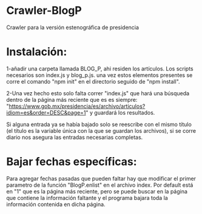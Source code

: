 # Crawler-BlogP
 Crawler para la versión estenográfica de presidencia

# Instalación:

 1-añadir una carpeta llamada BLOG_P, ahi residen los artículos. Los scripts necesarios son index.js y blog_p.js. una vez estos elementos presentes se corre el comando "npm init" en el directorio seguido de "npm install".

 2-Una vez hecho esto solo falta correr "index.js" que hará una búsqueda dentro de la página más reciente que es es siempre: "https://www.gob.mx/presidencia/es/archivo/articulos?idiom=es&order=DESC&page=1" y guardará los resultados.

 Si alguna entrada ya se había bajado solo se reescribe con el mismo título (el título es la variable única con la que se guardan los archivos), si se corre diario nos asegura las entradas necesarias completas.


# Bajar fechas específicas:

Para agregar fechas pasadas que pueden faltar hay que modificar el primer parametro de la función "BlogP.enlist" en el archivo index. Por default está en "1" que es la página más reciente, pero se puede buscar en la página que contiene la información faltante y el programa bajara toda la información contenida en dicha página.